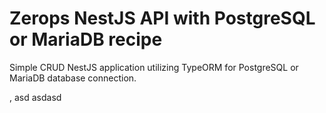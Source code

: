 # Zerops NestJS API with PostgreSQL or MariaDB recipe

Simple CRUD NestJS application utilizing TypeORM for PostgreSQL or MariaDB database connection.

,
asd
 asdasd
